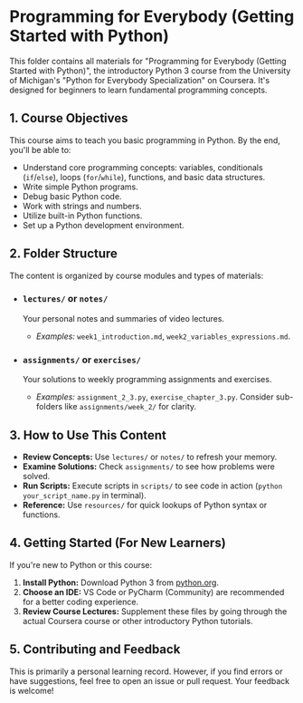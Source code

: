 # Programming for Everybody (Getting Started with Python)

This folder contains all materials for "Programming for Everybody (Getting Started with Python)", the introductory Python 3 course from the University of Michigan's "Python for Everybody Specialization" on Coursera. It's designed for beginners to learn fundamental programming concepts.

## 1. Course Objectives

This course aims to teach you basic programming in Python. By the end, you'll be able to:

* Understand core programming concepts: variables, conditionals (`if`/`else`), loops (`for`/`while`), functions, and basic data structures.
* Write simple Python programs.
* Debug basic Python code.
* Work with strings and numbers.
* Utilize built-in Python functions.
* Set up a Python development environment.

## 2. Folder Structure

The content is organized by course modules and types of materials:

* ### `lectures/` or `notes/`
    Your personal notes and summaries of video lectures.
    * *Examples:* `week1_introduction.md`, `week2_variables_expressions.md`.

* ### `assignments/` or `exercises/`
    Your solutions to weekly programming assignments and exercises.
    * *Examples:* `assignment_2_3.py`, `exercise_chapter_3.py`. Consider sub-folders like `assignments/week_2/` for clarity.


## 3. How to Use This Content

* **Review Concepts:** Use `lectures/` or `notes/` to refresh your memory.
* **Examine Solutions:** Check `assignments/` to see how problems were solved.
* **Run Scripts:** Execute scripts in `scripts/` to see code in action (`python your_script_name.py` in terminal).
* **Reference:** Use `resources/` for quick lookups of Python syntax or functions.

## 4. Getting Started (For New Learners)

If you're new to Python or this course:

1.  **Install Python:** Download Python 3 from [python.org](https://www.python.org/).
2.  **Choose an IDE:** VS Code or PyCharm (Community) are recommended for a better coding experience.
3.  **Review Course Lectures:** Supplement these files by going through the actual Coursera course or other introductory Python tutorials.

## 5. Contributing and Feedback

This is primarily a personal learning record. However, if you find errors or have suggestions, feel free to open an issue or pull request. Your feedback is welcome!